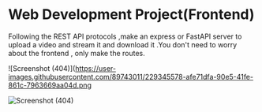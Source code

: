 # Web Development Project(Frontend)

Following the REST API protocols ,make an express or FastAPI server to upload a video and stream it and download it .You don't need to worry about the frontend , only make the routes.



![Screenshot (404)](https://user-images.githubusercontent.com/89743011/229345578-afe71dfa-90e5-41fe-861c-7963669aa04d.png

![Screenshot (404)](https://user-images.githubusercontent.com/89743011/229345613-db978f77-818c-463b-8984-d69642aaa5cc.png)

